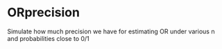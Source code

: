# ORprecision
Simulate how much precision we have for estimating OR under various n and probabilities close to 0/1
